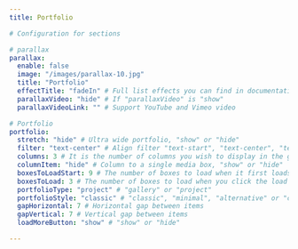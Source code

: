 ```yaml
---
title: Portfolio

# Configuration for sections

# parallax
parallax:
  enable: false
  image: "/images/parallax-10.jpg"
  title: "Portfolio"
  effectTitle: "fadeIn" # Full list effects you can find in documentation theme
  parallaxVideo: "hide" # If "parallaxVideo" is "show"
  parallaxVideoLink: "" # Support YouTube and Vimeo video 

# Portfolio
portfolio:
  stretch: "hide" # Ultra wide portfolio, "show" or "hide"
  filter: "text-center" # Align filter "text-start", "text-center", "text-end" or "d-none"
  columns: 3 # It is the number of columns you wish to display in the grid
  columnItem: "hide" # Column to a single media box, "show" or "hide"
  boxesToLoadStart: 9 # The number of boxes to load when it first loads the grid
  boxesToLoad: 3 # The number of boxes to load when you click the load more button 
  portfolioType: "project" # "gallery" or "project"
  portfolioStyle: "classic" # "classic", "minimal", "alternative" or "creative"
  gapHorizontal: 7 # Horizontal gap between items
  gapVertical: 7 # Vertical gap between items
  loadMoreButton: "show" # "show" or "hide"

---
```

